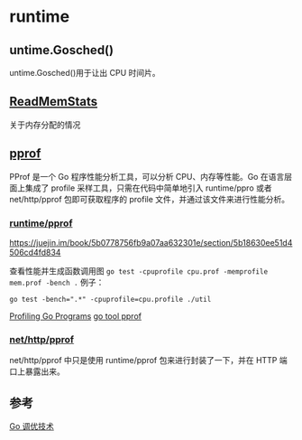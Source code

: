 # runtime

## untime.Gosched()

untime.Gosched()用于让出 CPU 时间片。

## [ReadMemStats](https://golang.org/pkg/runtime/#MemStats)

关于内存分配的情况

## [pprof](https://github.com/google/pprof)

PProf 是一个 Go 程序性能分析工具，可以分析 CPU、内存等性能。Go 在语言层面上集成了 profile 采样工具，只需在代码中简单地引入 runtime/ppro 或者 net/http/pprof 包即可获取程序的 profile 文件，并通过该文件来进行性能分析。

### [runtime/pprof](https://golang.org/pkg/runtime/pprof/)

<https://juejin.im/book/5b0778756fb9a07aa632301e/section/5b18630ee51d4506cd4fd834>

查看性能并生成函数调用图
`go test -cpuprofile cpu.prof -memprofile mem.prof -bench .`
例子：

`go test -bench=".*" -cpuprofile=cpu.profile ./util`

[Profiling Go Programs](https://blog.golang.org/profiling-go-programs)
[go tool pprof](https://github.com/hyper0x/go_command_tutorial/blob/master/0.12.md)

### [net/http/pprof](https://golang.org/pkg/net/http/pprof/)

net/http/pprof 中只是使用 runtime/pprof 包来进行封装了一下，并在 HTTP 端口上暴露出来。

## 参考

[Go 调优技术](https://studygolang.com/articles/12008)

